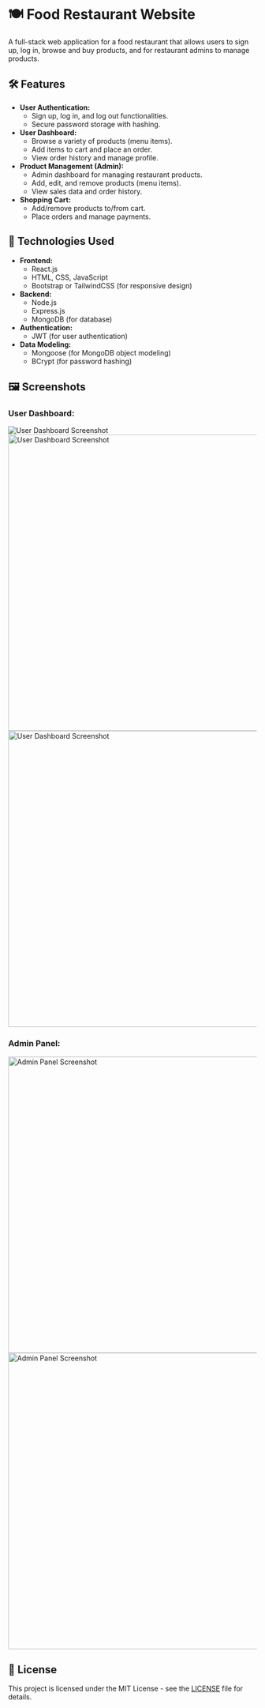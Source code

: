 <h1>🍽️ Food Restaurant Website</h1>
<p>A full-stack web application for a food restaurant that allows users to sign up, log in, browse and buy products, and for restaurant admins to manage products.</p>

<h2>🛠️ Features</h2>
<ul>
    <li><strong>User Authentication:</strong>
        <ul>
            <li>Sign up, log in, and log out functionalities.</li>
            <li>Secure password storage with hashing.</li>
        </ul>
    </li>
    <li><strong>User Dashboard:</strong>
        <ul>
            <li>Browse a variety of products (menu items).</li>
            <li>Add items to cart and place an order.</li>
            <li>View order history and manage profile.</li>
        </ul>
    </li>
    <li><strong>Product Management (Admin):</strong>
        <ul>
            <li>Admin dashboard for managing restaurant products.</li>
            <li>Add, edit, and remove products (menu items).</li>
            <li>View sales data and order history.</li>
        </ul>
    </li>
    <li><strong>Shopping Cart:</strong>
        <ul>
            <li>Add/remove products to/from cart.</li>
            <li>Place orders and manage payments.</li>
        </ul>
    </li>
</ul>

<h2>🚀 Technologies Used</h2>
<ul>
    <li><strong>Frontend:</strong>
        <ul>
            <li>React.js</li>
            <li>HTML, CSS, JavaScript</li>
            <li>Bootstrap or TailwindCSS (for responsive design)</li>
        </ul>
    </li>
    <li><strong>Backend:</strong>
        <ul>
            <li>Node.js</li>
            <li>Express.js</li>
            <li>MongoDB (for database)</li>
        </ul>
    </li>
    <li><strong>Authentication:</strong>
        <ul>
            <li>JWT (for user authentication)</li>
        </ul>
    </li>
    <li><strong>Data Modeling:</strong>
        <ul>
            <li>Mongoose (for MongoDB object modeling)</li>
            <li>BCrypt (for password hashing)</li>
        </ul>
    </li>
</ul>

<h2>🖼️ Screenshots</h2>
<h3>User Dashboard:</h3>
<img src="https://i.postimg.cc/h4GkYHh5/Screenshot-2024-04-28-125539.png" alt="User Dashboard Screenshot" width="">
<img src="https://i.ibb.co/4JnVcMq/Screenshot-2024-04-28-132325.png" alt="User Dashboard Screenshot" width="600">
<img src="https://i.ibb.co/4JnVcMq/Screenshot-2024-04-28-132325.png" alt="User Dashboard Screenshot" width="600">

<h3>Admin Panel:</h3>
<img src="https://i.ibb.co/3MpjvSN/Screenshot-2024-04-28-145054.png" alt="Admin Panel Screenshot" width="600">
<img src="https://i.ibb.co/HK7kFwJ/Screenshot-2024-04-28-145258.png" alt="Admin Panel Screenshot" width="600">
<h2>📝 License</h2>
<p>This project is licensed under the MIT License - see the <a href="LICENSE">LICENSE</a> file for details.</p>
